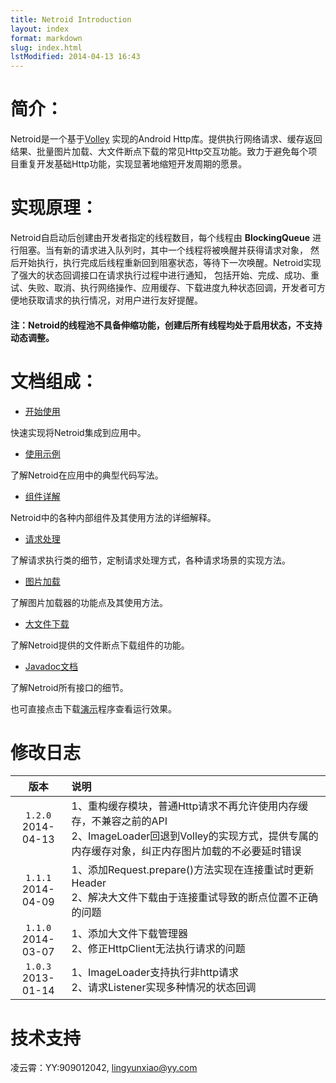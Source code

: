 ```yaml
---
title: Netroid Introduction
layout: index
format: markdown
slug: index.html
lstModified: 2014-04-13 16:43
---
```


# 简介：

Netroid是一个基于[Volley](https://www.captechconsulting.com/blog/raymond-robinson/google-io-2013-volley-image-cache-tutorial)
实现的Android Http库。提供执行网络请求、缓存返回结果、批量图片加载、大文件断点下载的常见Http交互功能。致力于避免每个项目重复开发基础Http功能，实现显著地缩短开发周期的愿景。

# 实现原理：

Netroid自启动后创建由开发者指定的线程数目，每个线程由 **BlockingQueue** 进行阻塞。当有新的请求进入队列时，其中一个线程将被唤醒并获得请求对象，
然后开始执行，执行完成后线程重新回到阻塞状态，等待下一次唤醒。Netroid实现了强大的状态回调接口在请求执行过程中进行通知，
包括开始、完成、成功、重试、失败、取消、执行网络操作、应用缓存、下载进度九种状态回调，开发者可方便地获取请求的执行情况，对用户进行友好提醒。

#### 注：Netroid的线程池不具备伸缩功能，创建后所有线程均处于启用状态，不支持动态调整。

# 文档组成：

* [开始使用](/startup.html)

快速实现将Netroid集成到应用中。

* [使用示例](/usecase.html)

了解Netroid在应用中的典型代码写法。

* [组件详解](/understanding.html)

Netroid中的各种内部组件及其使用方法的详细解释。

* [请求处理](/request.html)

了解请求执行类的细节，定制请求处理方式，各种请求场景的实现方法。

* [图片加载](/imageloader.html)

了解图片加载器的功能点及其使用方法。

* [大文件下载](/filedownloader.html)

了解Netroid提供的文件断点下载组件的功能。

* [Javadoc文档](/javadoc/index.html)

了解Netroid所有接口的细节。

也可直接点击下载[演示](/attach/netroid-sample-1.2.0.apk)程序查看运行效果。


# 修改日志

| 版本 | 说明 |
| :-------------: | :------------- |
| `1.2.0`<br>2014-04-13 | 1、重构缓存模块，普通Http请求不再允许使用内存缓存，不兼容之前的API<br>2、ImageLoader回退到Volley的实现方式，提供专属的内存缓存对象，纠正内存图片加载的不必要延时错误 |
| `1.1.1`<br>2014-04-09 | 1、添加Request.prepare()方法实现在连接重试时更新Header<br>2、解决大文件下载由于连接重试导致的断点位置不正确的问题 |
| `1.1.0`<br>2014-03-07 | 1、添加大文件下载管理器<br>2、修正HttpClient无法执行请求的问题 |
| `1.0.3`<br>2013-01-14 | 1、ImageLoader支持执行非http请求<br>2、请求Listener实现多种情况的状态回调 |

# 技术支持

凌云霄：YY:909012042, lingyunxiao@yy.com

